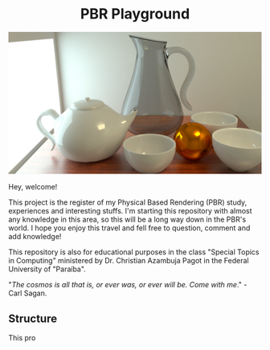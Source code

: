 <h1 align="center">PBR Playground</h1>

<img src="https://github.com/Gabrielnero000/PBR-Playground/blob/master/section-0/first.png?raw=true">

Hey, welcome! 

This project is the register of my Physical Based Rendering (PBR) study, experiences and interesting stuffs. I'm starting this repository with almost any knowledge in this area, so this will be a long way down in the PBR's world. I hope you enjoy this travel and fell free to question, comment and  add knowledge! 

This repository is also for educational purposes in the class "Special Topics in Computing" ministered by Dr. Christian Azambuja Pagot in the  Federal University of "Paraíba".

"_The cosmos is all that is, or ever was, or ever will be. Come with me_." - Carl Sagan.

## Structure
This pro
<!--stackedit_data:
eyJoaXN0b3J5IjpbMjEyNTI2Mzc3NiwxNjMzODczMTQwXX0=
-->